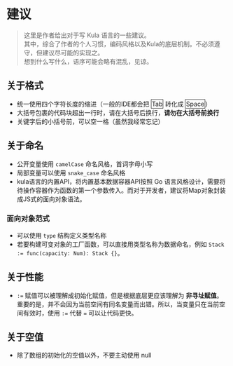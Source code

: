 # 建议
> 这里是作者给出对于写 Kula 语言的一些建议。    
> 其中，综合了作者的个人习惯，编码风格以及Kula的底层机制。不必须遵守，但建议尽可能的实现之。    
> 想到什么写什么，语序可能会略有混乱，见谅。

## 关于格式
+ 统一使用四个字符长度的缩进（一般的IDE都会把 <span class="btn">Tab</span> 转化成 <span class="btn">Space</span>）
+ 大括号包裹的代码块超出一行时，请在大括号后换行，**请勿在大括号前换行**
+ 关键字后的小括号前，可以空一格（虽然我经常忘记）


## 关于命名
+ 公开变量使用 `camelCase` 命名风格，首词字母小写
+ 局部变量可以使用 `snake_case` 命名风格
+ kula语言的内置API，将内置基本数据容器API按照 Go 语言风格设计，需要将待操作容器作为函数的第一个参数传入。而对于开发者，建议将Map对象封装成JS式的面向对象语法。

### 面向对象范式
+ 可以使用 `type` 结构定义类型名称
+ 若要构建可变对象的工厂函数，可以直接用类型名称为数据命名，例如 `Stack := func(capacity: Num): Stack {}`。


## 关于性能
+ `:=` 赋值可以被理解成初始化赋值，但是根据底层更应该理解为 **非寻址赋值**。重要的是，并不会因为当前空间有同名变量而出错。所以，当变量只在当前空间有效时，使用 `:=` 代替 `=` 可以让代码更快。

## 关于空值
+ 除了数组的初始化的空值以外，不要主动使用 null


<style>
    .btn {
        border: 1px solid #333;
        padding: 1px 1px;
    }
</style>